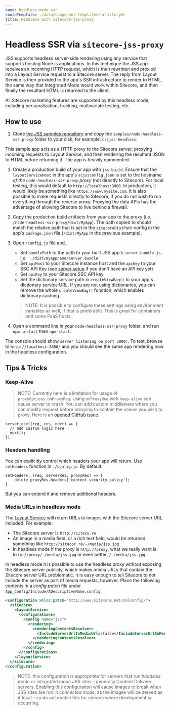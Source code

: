 ```yaml
---
name: headless-mode-ssr
routeTemplate: ./data/component-templates/article.yml
title: Headless with sitecore-jss-proxy
---
```


# Headless SSR via `sitecore-jss-proxy`

JSS supports headless server-side rendering using any service that supports hosting Node.js applications. In this technique the JSS app receives an incoming HTTP request, which is then rewritten and proxied into a Layout Service request to a Sitecore server. The reply from Layout Service is then provided to the app's SSR infrastructure to render to HTML, the same way that Integrated Mode would work within Sitecore, and then finally the resultant HTML is returned to the client.

All Sitecore marketing features are supported by this headless mode, including personalization, tracking, multivariate testing, etc.

## How to use

1. Clone [the JSS samples repository](https://github.com/sitecore/jss) and copy the `samples/node-headless-ssr-proxy` folder to your disk, for example: `c:\jss-headless`.

  This sample app acts as a HTTP proxy to the Sitecore server, proxying incoming requests to Layout Service, and then rendering the resultant JSON to HTML before returning it. The app is heavily commented.

1. Create a production build of your app with `jss build`. Ensure that the `layoutServiceHost` in the app's `scjssconfig.json` is set to the hostname _of the `node-headless-ssr-proxy` proxy_ (not directly to Sitecore). For local testing, this would default to `http://localhost:3000`. In production, it would likely be something like `https://www.mysite.com`. It is also possible to make requests directly to Sitecore, if you do not wish to run everything through the reverse proxy. Proxying the data APIs has the advantage of allowing Sitecore to live behind a firewall.

1. Copy the production build artifacts from your app to the proxy (i.e. `/node-headless-ssr-proxy/dist/MyApp`). The path copied to should match the relative path that is set in the `sitecoreDistPath` config in the app's `package.json` file (`/dist/MyApp` in the previous example).

1. Open `/config.js` file and,
    * Set `bundlePath` to the path to your built JSS app's `server.bundle.js`, i.e. `'./dist/myappname/server.bundle'`
    * Set `apiHost` to your Sitecore instance host and the `apiKey` to your SSC API Key (see [server setup](/docs/getting-started/jss-server-install) if you don't have an API key yet)
    * Set `apiKey` to your Sitecore SSC API key
    * Set the dictionary service path in `createViewBag()` to your app's dictionary service URL. If you are not using dictionaries, you can remove the whole `createViewBag()` function, which enables dictionary caching.

    > NOTE: It is possible to configure these settings using environment variables as well, if that is preferable. This is great for containers and some PaaS hosts.

1. Open a command line in your `node-headless-ssr-proxy` folder, and run `npm install` then `npm start`.

  The console should show `server listening on port 3000!`.
  To test, browse to `http://localhost:3000/` and you should see the same app rendering now in the headless configuration.

## Tips & Tricks

### Keep-Alive

> NOTE: Currently here is a limitation for usage of `proxyOptions.onProxyReq`. Using `onProxyReq` with `keep-alive` can cause server to crash. You can add custom middleware where you can modify request before proxying to contain the values you wish to proxy. Here is an [opened GitHub issue](https://github.com/chimurai/http-proxy-middleware/issues/472).

```
server.use((req, res, next) => {
  // add custom logic here
  next();
});
```

### Headers handling

You can explicitly control which headers your app will return. Use `setHeaders` function in `./config.js`.
By default:
```
setHeaders: (req, serverRes, proxyRes) => {
	delete proxyRes.headers['content-security-policy'];
}
```
But you can extend it and remove additional headers.

### Media URLs in headless mode

The [Layout Service](/docs/fundamentals/services/layout-service) will return URLs to images with the Sitecore server URL included. For example:

* The Sitecore server is `http://siteco.re`
* An image in a media field, or a rich text field, would be returned something like `http://sitecor.re/-/media/jss.jpg`
* In headless mode if the proxy is `http://proxy`, what we really want is `http://proxy/-/media/jss.jpg` or even better, `/-/media/jss.jpg`

In headless mode it is possible to use the headless proxy without exposing the Sitecore server publicly, which makes media URLs that contain the Sitecore server URL problematic. It is easy enough to tell Sitecore to not include the server as part of media requests, however. Place the following contents in a _config patch_ file under `App_Config/Include/ADescriptiveName.config`:

```xml
<configuration xmlns:patch="http://www.sitecore.net/xmlconfig/">
  <sitecore>
    <layoutService>
      <configurations>
        <config name="jss">
          <rendering>
            <renderingContentsResolver>
              <IncludeServerUrlInMediaUrls>false</IncludeServerUrlInMediaUrls>
            </renderingContentsResolver>
          </rendering>
        </config>
      </configurations>
    </layoutService>
  </sitecore>
</configuration>
```

> NOTE: this configuration is appropriate for servers that run _headless mode_ or _integrated mode_ JSS sites - generally Content Delivery servers. Enabling this configuration will cause images to break when JSS sites are run in _connected mode_, as the images will be served as if local - so do not enable this for servers where development is occurring.
